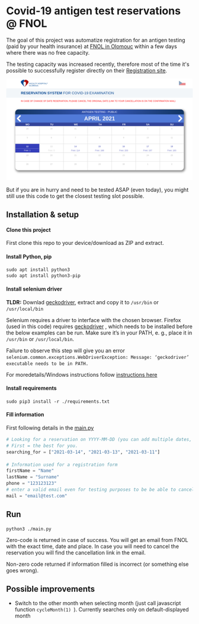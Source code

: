# Covid-19 antigen test reservations @ FNOL

The goal of this project was automatize registration for an antigen testing (paid by your health insurance) at [FNOL in Olomouc](https://www.fnol.cz/) 
within a few days where there was no free capacity. 


The testing capacity was increased recently, therefore most of the time it's possible to successfully register directly on their [Registration site](https://rezervacecovid.fnol.cz/Pages/Calendar2.aspx?calendarType=Public).

![FNOL reservation system](./screenshot.png)

But if you are in hurry and need to be tested ASAP (even today), you might still use this code to get the closest testing slot possible. 

## Installation & setup

#### Clone this project

First clone this repo to your device/download as ZIP and extract.
#### Install Python, pip
```shell script
sudo apt install python3
sudo apt install python3-pip
```

#### Install selenium driver

**TLDR:** Downlad [geckodriver](https://github.com/mozilla/geckodriver/releases), extract and copy it to ```/usr/bin``` or ```/usr/local/bin```


Selenium requires a driver to interface with the chosen browser. Firefox (used in this code) requires [geckodriver](https://github.com/mozilla/geckodriver/releases)
, which needs to be installed before the below examples can be run. Make sure it’s in your PATH, e. g., place it in ```/usr/bin``` or ```/usr/local/bin```.

Failure to observe this step will give you an error ```selenium.common.exceptions.WebDriverException: Message: ‘geckodriver’ executable needs to be in PATH.```

For moredetails/Windows instructions follow [instructions here](https://selenium-python.readthedocs.io/installation.html)
 
#### Install requirements 
```shell script
sudo pip3 install -r ./requirements.txt 
```

#### Fill information
First following details in the [main.py](./main.py)
```python
# Looking for a reservation on YYYY-MM-DD (you can add multiple dates, ordered by priority.
# First = the best for you.
searching_for = ["2021-03-14", "2021-03-13", "2021-03-11"]

# Information used for a registration form
firstName = "Name"
lastName = "Surname"
phone = "123123123"
# enter a valid email even for testing purposes to be be able to cancel the reservation created !!!
mail = "email@test.com" 
```


## Run

```shell script
python3 ./main.py 
```

Zero-code is returned in case of success. You will get an email from FNOL with the exact time, date and place. In case you will need to cancel the reservation you will find the cancellation link in the email. 

Non-zero code returned if information filled is incorrect (or something else goes wrong). 

## Possible improvements

- Switch to the other month when selecting month (just call javascript function ```cycleMonth(1) ```). Currently searches only on default-displayed month

